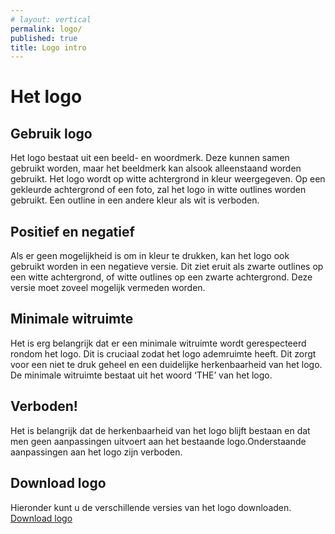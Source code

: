 ```yaml
---
# layout: vertical
permalink: logo/
published: true
title: Logo intro
---
```


# Het logo

## Gebruik logo

Het logo bestaat uit een beeld- en woordmerk. Deze kunnen samen gebruikt worden, maar het beeldmerk kan alsook
alleenstaand worden gebruikt. Het logo wordt op witte achtergrond in kleur weergegeven. Op een gekleurde achtergrond
of een foto, zal het logo in witte outlines worden gebruikt. Een outline in een andere kleur als wit is verboden. 

## Positief en negatief

Als er geen mogelijkheid is om in kleur te drukken, kan het logo ook gebruikt worden in een negatieve versie. 
Dit ziet eruit als zwarte outlines op een witte achtergrond, of witte outlines op een zwarte achtergrond. 
Deze versie moet zoveel mogelijk vermeden worden. 

## Minimale witruimte

Het is erg belangrijk dat er een minimale witruimte wordt gerespecteerd rondom het logo. Dit is cruciaal zodat het logo ademruimte heeft. Dit zorgt voor een niet te druk geheel en een duidelijke herkenbaarheid van het logo. De minimale witruimte bestaat uit het woord ‘THE’ van het logo.

## Verboden!

Het is belangrijk dat de herkenbaarheid van het logo blijft bestaan en dat men geen aanpassingen uitvoert aan het bestaande logo.Onderstaande aanpassingen aan het logo zijn verboden.
    
## Download logo

Hieronder kunt u de verschillende versies van het logo downloaden. 
<a href="http://loripsum.net/" target="_blank">Download logo</a>
